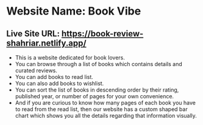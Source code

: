 # Website Name: Book Vibe

## Live Site URL: https://book-review-shahriar.netlify.app/

- This is a website dedicated for book lovers.
- You can browse through a list of books which contains details and curated reviews.
- You can add books to read list.
- You can also add books to wishlist.
- You can sort the list of books in descending order by their rating, published year, or number of pages for your own convenience.
- And if you are curious to know how many pages of each book you have to read from the read list, then our website has a custom shaped bar chart which shows you all the details regarding that information visually.